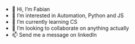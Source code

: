 - 👋 Hi, I’m Fabian
- 👀 I’m interested in Automation, Python and JS
- 🌱 I’m currently learning CS
- 💞️ I’m looking to collaborate on anything actually
- 📫 Send me a message on linkedIn

<!---
f4b1n/f4b1n is a ✨ special ✨ repository because its `README.md` (this file) appears on your GitHub profile.
You can click the Preview link to take a look at your changes.
--->
